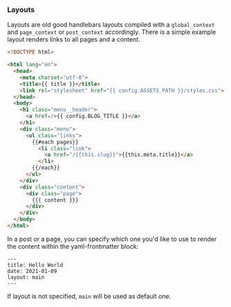 ### Layouts

Layouts are old good handlebars layouts compiled with a `global_context` and `page_context` or `post_context` accordingly. There is a simple example layout renders links to all pages and a content.

```html
<!DOCTYPE html>

<html lang="en">
  <head>
    <meta charset="utf-8">
    <title>{{ title }}</title>
    <link rel="stylesheet" href="{{ config.ASSETS_PATH }}/styles.css">
  </head>
  <body>
    <h1 class="menu__header">
      <a href=/>{{ config.BLOG_TITLE }}</a>
    </h1>
    <div class="menu">
      <ul class="links">
        {{#each pages}}
          <li class="link">
            <a href="/{{this.slug}}">{{this.meta.title}}</a>
          </li>
        {{/each}}
      </ul>
    </div>
    <div class="content">
      <div class="page">
        {{{ content }}}
      </div>
    </div>
  </body>
</html>
```

In a post or a page, you can specify which one you'd like to use to render the content within the yaml-frontmatter block:

```
---
title: Hello World
date: 2021-01-09
layout: main
---
```

If layout is not specified, `main` will be used as default one.